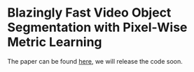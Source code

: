 # Blazingly Fast Video Object Segmentation with Pixel-Wise Metric Learning

The paper can be found [here](https://arxiv.org/pdf/1804.03131.pdf), we will release the code soon.
